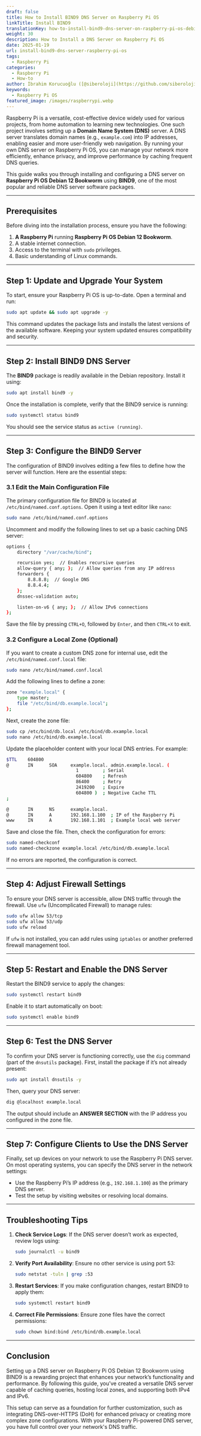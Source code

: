 ```yaml
---
draft: false
title: How to Install BIND9 DNS Server on Raspberry Pi OS
linkTitle: Install BIND9
translationKey: how-to-install-bind9-dns-server-on-raspberry-pi-os-debian-12-bookworm
weight: 30
description: How to Install a DNS Server on Raspberry Pi OS
date: 2025-01-19
url: install-bind9-dns-server-raspberry-pi-os
tags:
  - Raspberry Pi
categories:
  - Raspberry Pi
  - How-to
author: İbrahim Korucuoğlu ([@siberoloji](https://github.com/siberoloji))
keywords:
  - Raspberry Pi OS
featured_image: /images/raspberrypi.webp
---
```

Raspberry Pi is a versatile, cost-effective device widely used for various projects, from home automation to learning new technologies. One such project involves setting up a **Domain Name System (DNS)** server. A DNS server translates domain names (e.g., `example.com`) into IP addresses, enabling easier and more user-friendly web navigation. By running your own DNS server on Raspberry Pi OS, you can manage your network more efficiently, enhance privacy, and improve performance by caching frequent DNS queries.

This guide walks you through installing and configuring a DNS server on **Raspberry Pi OS Debian 12 Bookworm** using **BIND9**, one of the most popular and reliable DNS server software packages.

---

## Prerequisites

Before diving into the installation process, ensure you have the following:

1. **A Raspberry Pi** running **Raspberry Pi OS Debian 12 Bookworm**.
2. A stable internet connection.
3. Access to the terminal with `sudo` privileges.
4. Basic understanding of Linux commands.

---

## Step 1: Update and Upgrade Your System

To start, ensure your Raspberry Pi OS is up-to-date. Open a terminal and run:

```bash
sudo apt update && sudo apt upgrade -y
```

This command updates the package lists and installs the latest versions of the available software. Keeping your system updated ensures compatibility and security.

---

## Step 2: Install BIND9 DNS Server

The **BIND9** package is readily available in the Debian repository. Install it using:

```bash
sudo apt install bind9 -y
```

Once the installation is complete, verify that the BIND9 service is running:

```bash
sudo systemctl status bind9
```

You should see the service status as `active (running)`.

---

## Step 3: Configure the BIND9 Server

The configuration of BIND9 involves editing a few files to define how the server will function. Here are the essential steps:

### 3.1 Edit the Main Configuration File

The primary configuration file for BIND9 is located at `/etc/bind/named.conf.options`. Open it using a text editor like `nano`:

```bash
sudo nano /etc/bind/named.conf.options
```

Uncomment and modify the following lines to set up a basic caching DNS server:

```bash
options {
    directory "/var/cache/bind";

    recursion yes;  // Enables recursive queries
    allow-query { any; };  // Allow queries from any IP address
    forwarders {
        8.8.8.8;  // Google DNS
        8.8.4.4;
    };
    dnssec-validation auto;

    listen-on-v6 { any; };  // Allow IPv6 connections
};
```

Save the file by pressing `CTRL+O`, followed by `Enter`, and then `CTRL+X` to exit.

### 3.2 Configure a Local Zone (Optional)

If you want to create a custom DNS zone for internal use, edit the `/etc/bind/named.conf.local` file:

```bash
sudo nano /etc/bind/named.conf.local
```

Add the following lines to define a zone:

```bash
zone "example.local" {
    type master;
    file "/etc/bind/db.example.local";
};
```

Next, create the zone file:

```bash
sudo cp /etc/bind/db.local /etc/bind/db.example.local
sudo nano /etc/bind/db.example.local
```

Update the placeholder content with your local DNS entries. For example:

```bash
$TTL    604800
@       IN      SOA     example.local. admin.example.local. (
                          1         ; Serial
                          604800    ; Refresh
                          86400     ; Retry
                          2419200   ; Expire
                          604800 )  ; Negative Cache TTL
;

@       IN      NS      example.local.
@       IN      A       192.168.1.100  ; IP of the Raspberry Pi
www     IN      A       192.168.1.101  ; Example local web server
```

Save and close the file. Then, check the configuration for errors:

```bash
sudo named-checkconf
sudo named-checkzone example.local /etc/bind/db.example.local
```

If no errors are reported, the configuration is correct.

---

## Step 4: Adjust Firewall Settings

To ensure your DNS server is accessible, allow DNS traffic through the firewall. Use `ufw` (Uncomplicated Firewall) to manage rules:

```bash
sudo ufw allow 53/tcp
sudo ufw allow 53/udp
sudo ufw reload
```

If `ufw` is not installed, you can add rules using `iptables` or another preferred firewall management tool.

---

## Step 5: Restart and Enable the DNS Server

Restart the BIND9 service to apply the changes:

```bash
sudo systemctl restart bind9
```

Enable it to start automatically on boot:

```bash
sudo systemctl enable bind9
```

---

## Step 6: Test the DNS Server

To confirm your DNS server is functioning correctly, use the `dig` command (part of the `dnsutils` package). First, install the package if it’s not already present:

```bash
sudo apt install dnsutils -y
```

Then, query your DNS server:

```bash
dig @localhost example.local
```

The output should include an **ANSWER SECTION** with the IP address you configured in the zone file.

---

## Step 7: Configure Clients to Use the DNS Server

Finally, set up devices on your network to use the Raspberry Pi DNS server. On most operating systems, you can specify the DNS server in the network settings:

- Use the Raspberry Pi’s IP address (e.g., `192.168.1.100`) as the primary DNS server.
- Test the setup by visiting websites or resolving local domains.

---

## Troubleshooting Tips

1. **Check Service Logs**: If the DNS server doesn’t work as expected, review logs using:

   ```bash
   sudo journalctl -u bind9
   ```

2. **Verify Port Availability**: Ensure no other service is using port 53:

   ```bash
   sudo netstat -tuln | grep :53
   ```

3. **Restart Services**: If you make configuration changes, restart BIND9 to apply them:

   ```bash
   sudo systemctl restart bind9
   ```

4. **Correct File Permissions**: Ensure zone files have the correct permissions:

   ```bash
   sudo chown bind:bind /etc/bind/db.example.local
   ```

---

## Conclusion

Setting up a DNS server on Raspberry Pi OS Debian 12 Bookworm using BIND9 is a rewarding project that enhances your network’s functionality and performance. By following this guide, you’ve created a versatile DNS server capable of caching queries, hosting local zones, and supporting both IPv4 and IPv6.

This setup can serve as a foundation for further customization, such as integrating DNS-over-HTTPS (DoH) for enhanced privacy or creating more complex zone configurations. With your Raspberry Pi-powered DNS server, you have full control over your network's DNS traffic.
